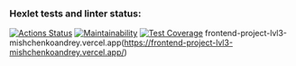 ### Hexlet tests and linter status:
[![Actions Status](https://github.com/mishchenkoandrey/frontend-project-lvl3/workflows/hexlet-check/badge.svg)](https://github.com/mishchenkoandrey/frontend-project-lvl3/actions)
[![Maintainability](https://api.codeclimate.com/v1/badges/1345e84d6a8a763d1aa7/maintainability)](https://codeclimate.com/github/mishchenkoandrey/frontend-project-lvl3/maintainability)
[![Test Coverage](https://api.codeclimate.com/v1/badges/a99a88d28ad37a79dbf6/test_coverage)](https://codeclimate.com/github/mishchenkoandrey/frontend-project-lvl3/test_coverage)
frontend-project-lvl3-mishchenkoandrey.vercel.app(https://frontend-project-lvl3-mishchenkoandrey.vercel.app/)